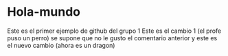 # Hola-mundo
Este es el primer ejemplo de github del grupo 1
Este es el cambio 1 (el profe puso un perro)
se supone que no le gusto el comentario anterior y este es el nuevo cambio (ahora es un dragon)

